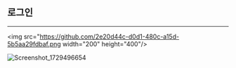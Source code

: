 ## 로그인
--------


<img src="https://github.com/2e20d44c-d0d1-480c-a15d-5b5aa29fdbaf.png  width="200" height="400"/>


![Screenshot_1729496654](https://github.com/user-attachments/assets/16ad883c-2191-4faf-b847-4b9e6a5e34f6)
